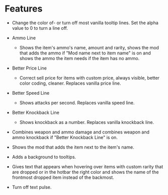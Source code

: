 # Features

- Change the color of- or turn off most vanilla tooltip lines. Set the alpha value to 0 to turn a line off.

- Ammo Line
  - Shows the item's ammo's name, amount and rarity, shows the mod that adds the ammo if "Mod name next to item name" is on and shows the ammo the item needs if the item has no ammo.

- Better Price Line
  - Correct sell price for items with custom price, always visible, better color coding, cleaner. Replaces vanilla price line.

- Better Speed Line
  - Shows attacks per second. Replaces vanilla speed line.

- Better Knockback Line
  - Shows knockback as a number. Replaces vanilla knockback line.

- Combines weapon and ammo damage and combines weapon and ammo knockback if "Better Knockback Line" is on.

- Shows the mod that adds the item next to the item's name.

- Adds a background to tooltips.

- Gives text that appears when hovering over items with custom rarity that are dropped or in the hotbar the right color and shows the name of the frontmost dropped item instead of the backmost.

- Turn off text pulse.
